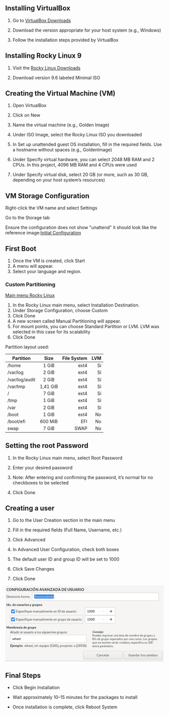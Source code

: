 ## Installing VirtualBox 
1. Go to [VirtualBox Downloads](https://www.virtualbox.org/wiki/Downloads)

2. Download the version appropriate for your host system (e.g., Windows)

3. Follow the installation steps provided by VirtualBox

## Installing Rocky Linux 9

1. Visit the [Rocky Linux Downloads](https://rockylinux.org/pt-PT/download)

2. Download version 9.6 labeled Minimal ISO

## Creating the Virtual Machine (VM)

1. Open VirtualBox

2. Click on New

3. Name the virtual machine (e.g., Golden Image)

4. Under ISO Image, select the Rocky Linux ISO you downloaded

5. In Set up unattended guest OS installation, fill in the required fields. Use a hostname without spaces (e.g., GoldenImage)

6. Under Specify virtual hardware, you can select 2048 MB RAM and 2 CPUs. In this project, 4096 MB RAM and 4 CPUs were used

7. Under Specify virtual disk, select 20 GB (or more, such as 30 GB, depending on your host system’s resources)

## VM Storage Configuration

Right-click the VM name and select Settings

Go to the Storage tab

Ensure the configuration does not show "unattend" it should look like the reference image:[Initial Configuration](/Golden_Image/img/unattend.png)

## First Boot
1. Once the VM is created, click Start
2. A menu will appear.
3. Select your language and region. 

### Custom Partitioning
[Main menu Rocky Linux](/Golden_Image/img/InstalacionRockyMenu.png)

1. In the Rocky Linux main menu, select Installation Destination.
2. Under Storage Configuration, choose Custom
3. Click Done
4. A new screen called Manual Partitioning will appear.
5. For mount points, you can choose Standard Partition or LVM. LVM was selected in this case for its scalability
6. Click Done

Partition layout used:
 
| Partition      | Size       | File System  | LVM
| ----------  | :-------------: | ----: | ----:
| /home   | 1 GiB   | ext4 | Sí
| /var/log   | 2 GiB   | ext4 | Sí
| /var/log/audit  | 2 GiB   | ext4 | Sí
| /var/tmp |  1,41 GiB | ext4 | Sí
| / |  7 GiB | ext4 | Sí
| /tmp |  1 GiB | ext4 | Sí
| /var |  2 GiB | ext4 | Sí
| /boot |  1 GiB | ext4 | No
| /boot/efi |  600 MiB | EFI | No
| swap |  7 GiB | SWAP | No

## Setting the root Password
1. In the Rocky Linux main menu, select Root Password

2. Enter your desired password

3. Note: After entering and confirming the password, it’s normal for no checkboxes to be selected

4. Click Done

## Creating a user
1. Go to the User Creation section in the main menu

2. Fill in the required fields (Full Name, Username, etc.)

3. Click Advanced

4. In Advanced User Configuration, check both boxes

5. The default user ID and group ID will be set to 1000

6. Click Save Changes

7. Click Done

![Advanced User Configuration](/Golden_Image/img/Creating_User.png)

## Final Steps

* Click Begin Installation

* Wait approximately 10–15 minutes for the packages to install

* Once installation is complete, click Reboot System